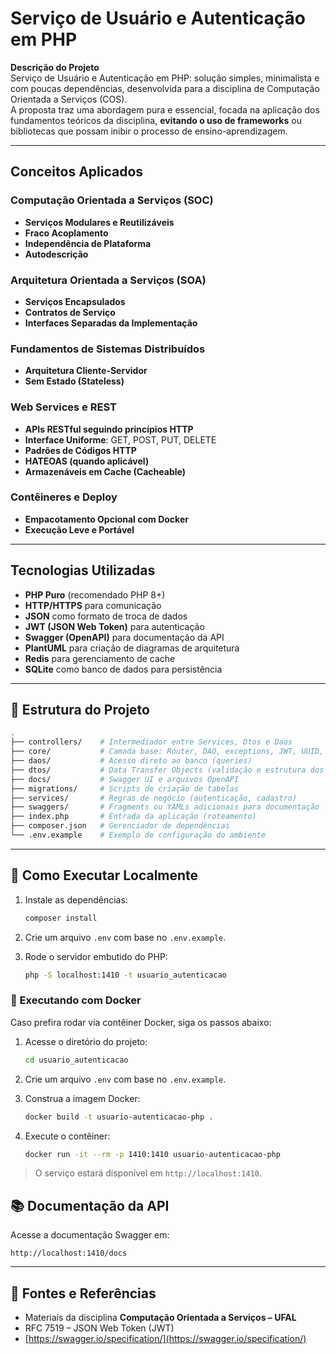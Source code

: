 # Serviço de Usuário e Autenticação em PHP

**Descrição do Projeto**  
Serviço de Usuário e Autenticação em PHP: solução simples, minimalista e com poucas dependências, desenvolvida para a disciplina de Computação Orientada a Serviços (COS).  
A proposta traz uma abordagem pura e essencial, focada na aplicação dos fundamentos teóricos da disciplina, **evitando o uso de frameworks** ou bibliotecas que possam inibir o processo de ensino-aprendizagem.

---

## Conceitos Aplicados

### Computação Orientada a Serviços (SOC)

- **Serviços Modulares e Reutilizáveis**
- **Fraco Acoplamento**
- **Independência de Plataforma**
- **Autodescrição**

### Arquitetura Orientada a Serviços (SOA)

- **Serviços Encapsulados**
- **Contratos de Serviço**
- **Interfaces Separadas da Implementação**

### Fundamentos de Sistemas Distribuídos

- **Arquitetura Cliente-Servidor**
- **Sem Estado (Stateless)**

### Web Services e REST

- **APIs RESTful seguindo princípios HTTP**
- **Interface Uniforme**: GET, POST, PUT, DELETE
- **Padrões de Códigos HTTP**
- **HATEOAS (quando aplicável)**
- **Armazenáveis em Cache (Cacheable)**

### Contêineres e Deploy

- **Empacotamento Opcional com Docker**
- **Execução Leve e Portável**

---

## Tecnologias Utilizadas

- **PHP Puro** (recomendado PHP 8+)
- **HTTP/HTTPS** para comunicação
- **JSON** como formato de troca de dados
- **JWT (JSON Web Token)** para autenticação
- **Swagger (OpenAPI)** para documentação da API
- **PlantUML** para criação de diagramas de arquitetura
- **Redis** para gerenciamento de cache
- **SQLite** como banco de dados para persistência

---

## 📁 Estrutura do Projeto

```bash
.
├── controllers/    # Intermediador entre Services, Dtos e Daos
├── core/           # Camada base: Router, DAO, exceptions, JWT, UUID, Swagger
├── daos/           # Acesso direto ao banco (queries)
├── dtos/           # Data Transfer Objects (validação e estrutura dos dados)
├── docs/           # Swagger UI e arquivos OpenAPI
├── migrations/     # Scripts de criação de tabelas
├── services/       # Regras de negócio (autenticação, cadastro)
├── swaggers/       # Fragments ou YAMLs adicionais para documentação
├── index.php       # Entrada da aplicação (roteamento)
├── composer.json   # Gerenciador de dependências
└── .env.example    # Exemplo de configuração do ambiente
````

---

## 🚀 Como Executar Localmente

1. Instale as dependências:

   ```bash
   composer install
   ```

2. Crie um arquivo `.env` com base no `.env.example`.

3. Rode o servidor embutido do PHP:

   ```bash
   php -S localhost:1410 -t usuario_autenticacao
   ```

### 🐳 Executando com Docker

Caso prefira rodar via contêiner Docker, siga os passos abaixo:

1. Acesse o diretório do projeto:

   ```bash
   cd usuario_autenticacao
   ```
2. Crie um arquivo `.env` com base no `.env.example`.

3. Construa a imagem Docker:

   ```bash
   docker build -t usuario-autenticacao-php .
   ```

4. Execute o contêiner:

   ```bash
   docker run -it --rm -p 1410:1410 usuario-autenticacao-php
   ```

> O serviço estará disponível em `http://localhost:1410`.


## 📚 Documentação da API

Acesse a documentação Swagger em:

```
http://localhost:1410/docs
```

---

## 📖 Fontes e Referências

* Materiais da disciplina **Computação Orientada a Serviços – UFAL**
* RFC 7519 – JSON Web Token (JWT)
* [https://swagger.io/specification/](https://swagger.io/specification/)
